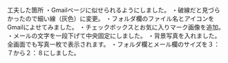 工夫した箇所
・Gmailページに似せられるようにしました。
・破線だと見づらかったので細い線（灰色）に変更。
・フォルダ欄のファイル名とアイコンをGmailによせてみました。
・チェックボックスとお気に入りマーク画像を追加。
・メールの文字を一段下げて中央固定にしました。
・背景写真を入れました。全画面でも写真一枚で表示されます。
・フォルダ欄とメール欄のサイズを３：７から２：８にしました。